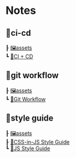 # Notes

## 📁ci-cd

┠ [🖼assets](../../notes/ci-cd/assets/)\
┗ [📝CI + CD](broken-reference)

## 📁git workflow

┠ [🖼assets](../../notes/git%20workflow/assets/)\
┗ [📝Git Workflow](<git workflow/Git Workflow.md>)

## 📁style guide

┠ [🖼assets](../../notes/style%20guide/assets/)\
┠ [📝CSS-in-JS Style Guide](../../notes/style%20guide/CSS-in-JS%20Style%20Guide.md)\
┗ [📝JS Style Guide](../../notes/style%20guide/JS%20Style%20Guide.md)

